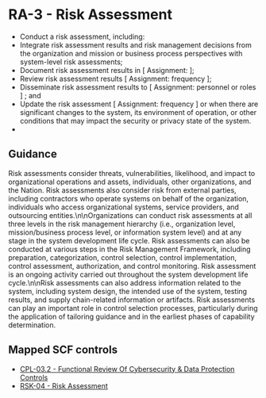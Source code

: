 # RA-3 - Risk Assessment
- Conduct a risk assessment, including:
- Integrate risk assessment results and risk management decisions from the organization and mission or business process perspectives with system-level risk assessments;
- Document risk assessment results in \[ Assignment:  \];
- Review risk assessment results \[ Assignment: frequency \];
- Disseminate risk assessment results to \[ Assignment: personnel or roles \] ; and
- Update the risk assessment \[ Assignment: frequency \] or when there are significant changes to the system, its environment of operation, or other conditions that may impact the security or privacy state of the system.
- 
## Guidance
Risk assessments consider threats, vulnerabilities, likelihood, and impact to organizational operations and assets, individuals, other organizations, and the Nation. Risk assessments also consider risk from external parties, including contractors who operate systems on behalf of the organization, individuals who access organizational systems, service providers, and outsourcing entities.\n\nOrganizations can conduct risk assessments at all three levels in the risk management hierarchy (i.e., organization level, mission/business process level, or information system level) and at any stage in the system development life cycle. Risk assessments can also be conducted at various steps in the Risk Management Framework, including preparation, categorization, control selection, control implementation, control assessment, authorization, and control monitoring. Risk assessment is an ongoing activity carried out throughout the system development life cycle.\n\nRisk assessments can also address information related to the system, including system design, the intended use of the system, testing results, and supply chain-related information or artifacts. Risk assessments can play an important role in control selection processes, particularly during the application of tailoring guidance and in the earliest phases of capability determination.
## Mapped SCF controls
- [CPL-03.2 - Functional Review Of Cybersecurity & Data Protection Controls](../scf/cpl-032-functionalreviewofcybersecurity&dataprotectioncontrols.md)
- [RSK-04 - Risk Assessment](../scf/rsk-04-riskassessment.md)